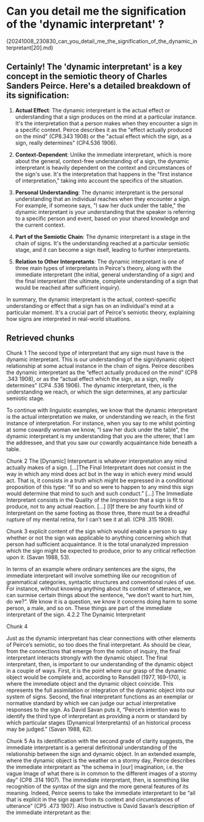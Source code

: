 # Can you detail me the signification of the 'dynamic interpretant' ?
(20241008_230830_can_you_detail_me_the_signification_of_the_dynamic_interpretant[20].md)

## Certainly! The 'dynamic interpretant' is a key concept in the semiotic theory of Charles Sanders Peirce. Here's a detailed breakdown of its signification:

1. **Actual Effect**: The dynamic interpretant is the actual effect or understanding that a sign produces on the mind at a particular instance. It's the interpretation that a person makes when they encounter a sign in a specific context. Peirce describes it as the "effect actually produced on the mind" (CP8.343 1908) or the "actual effect which the sign, as a sign, really determines" (CP4.536 1906).

2. **Context-Dependent**: Unlike the immediate interpretant, which is more about the general, context-free understanding of a sign, the dynamic interpretant is heavily dependent on the context and circumstances of the sign's use. It's the interpretation that happens in the "first instance of interpretation," taking into account the specifics of the situation.

3. **Personal Understanding**: The dynamic interpretant is the personal understanding that an individual reaches when they encounter a sign. For example, if someone says, "I saw her duck under the table," the dynamic interpretant is your understanding that the speaker is referring to a specific person and event, based on your shared knowledge and the current context.

4. **Part of the Semiotic Chain**: The dynamic interpretant is a stage in the chain of signs. It's the understanding reached at a particular semiotic stage, and it can become a sign itself, leading to further interpretants.

5. **Relation to Other Interpretants**: The dynamic interpretant is one of three main types of interpretants in Peirce's theory, along with the immediate interpretant (the initial, general understanding of a sign) and the final interpretant (the ultimate, complete understanding of a sign that would be reached after sufficient inquiry).

In summary, the dynamic interpretant is the actual, context-specific understanding or effect that a sign has on an individual's mind at a particular moment. It's a crucial part of Peirce's semiotic theory, explaining how signs are interpreted in real-world situations.

## Retrieved chunks
Chunk 1 
The second type of interpretant that any sign must have is the dynamic interpretant. This is our understanding of the sign/dynamic object relationship at some actual instance in the chain of signs. Peirce describes the dynamic interpretant as the “effect actually produced on the mind” (CP8 .343 1908), or as the “actual effect which the sign, as a sign, really determines” (CP4 .536 1906). The dynamic interpretant, then, is the understanding we reach, or which the sign determines, at any particular semiotic stage.

To continue with linguistic examples, we know that the dynamic interpretant is the actual interpretation we make, or understanding we reach, in the first instance of interpretation. For instance, when you say to me whilst pointing at some cowardly woman we know, “I saw her duck under the table”, the dynamic interpretant is my understanding that you are the utterer, that I am the addressee, and that you saw our cowardly acquaintance hide beneath a table.

Chunk 2 
The [Dynamic] Interpretant is whatever interpretation any mind actually makes of a sign. […]The Final Interpretant does not consist in the way in which any mind does act but in the way in which every mind would act. That is, it consists in a truth which might be expressed in a conditional proposition of this type: “If so and so were to happen to any mind this sign would determine that mind to such and such conduct.” […] The Immediate Interpretant consists in the Quality of the Impression that a sign is fit to produce, not to any actual reaction. […] [I]f there be any fourth kind of Interpretant on the same footing as those three, there must be a dreadful rupture of my mental retina, for I can’t see it at all. (CP8 .315 1909).

Chunk 3 
explicit content of the sign which would enable a person to say whether or not the sign was applicable to anything concerning which that person had sufficient acquaintance. It is the total unanalyzed impression which the sign might be expected to produce, prior to any critical reflection upon it. (Savan 1988, 53). 

In terms of an example where ordinary sentences are the signs, the immediate interpretant will involve something like our recognition of grammatical categories, syntactic structures and conventional rules of use. For instance, without knowing anything about its context of utterance, we can surmise certain things about the sentence, “we don’t want to hurt him, do we?”. We know it is a question, we know it concerns doing harm to some person, a male, and so on. These things are part of the immediate interpretant of the sign.
4.2.2 The Dynamic Interpretant

Chunk 4 

Just as the dynamic interpretant has clear connections with other elements of Peirce’s semiotic, so too does the final interpretant. As should be clear, from the connections that emerge from the notion of inquiry, the final interpretant interacts strongly with the dynamic object. The final interpretant, then, is important to our understanding of the dynamic object in a couple of ways. First, it is the point where our grasp of the dynamic object would be complete and, according to Ransdell (1977, 169–170), is where the immediate object and the dynamic object coincide. This represents the full assimilation or integration of the dynamic object into our system of signs. Second, the final interpretant functions as an exemplar or normative standard by which we can judge our actual interpretative responses to the sign. As David Savan puts it, “Peirce’s intention was to identify the third type of interpretant as providing a norm or standard by which particular stages (Dynamical Interpretants) of an historical process may be judged.” (Savan 1988, 62).

Chunk 5 
As its identification with the second grade of clarity suggests, the immediate interpretant is a general definitional understanding of the relationship between the sign and dynamic object. In an extended example, where the dynamic object is the weather on a stormy day, Peirce describes the immediate interpretant as “the schema in [our] imagination, i.e. the vague Image of what there is in common to the different images of a stormy day” (CP8 .314 1907). The immediate interpretant, then, is something like recognition of the syntax of the sign and the more general features of its meaning. Indeed, Peirce seems to take the immediate interpretant to be “all that is explicit in the sign apart from its context and circumstances of utterance” (CP5 .473 1907). Also instructive is David Savan’s description of the immediate interpretant as the:


